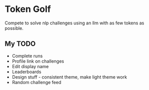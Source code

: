 # Token Golf

Compete to solve nlp challenges using an llm with as few tokens as possible.

## My TODO

- Complete runs
- Profile link on challenges
- Edit display name
- Leaderboards
- Design stuff - consistent theme, make light theme work
- Random challenge feed
